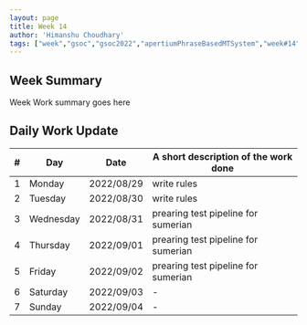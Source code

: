 ```yaml
---
layout: page
title: Week 14
author: 'Himanshu Choudhary'
tags: ["week","gsoc","gsoc2022","apertiumPhraseBasedMTSystem","week#14","eval#3"]
---
```


## Week Summary

Week Work summary goes here 

## Daily Work Update

|\#|Day|Date|A short description of the work done|  
|---	|---	|---	|---	|  
|1   	| Monday 	|   	2022/08/29	| write rules |  
|2   	| Tuesday  	|   2022/08/30	| write rules	|  
|3   	| Wednesday |  2022/08/31 	| prearing test pipeline for sumerian  |  
|4   	| Thursday  |   2022/09/01	| prearing test pipeline for sumerian |  
|5   	| Friday  	|   2022/09/02	| prearing test pipeline for sumerian |  
|6   	| Saturday  |  2022/09/03	| - |  
|7   	| Sunday  	|   2022/09/04	| - | 